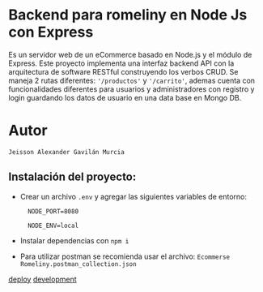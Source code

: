 # Backend para romeliny en Node Js con Express

Es un servidor web de un eCommerce basado en Node.js y el módulo de Express. Este proyecto implementa una interfaz backend API con la arquitectura de software RESTful construyendo los verbos CRUD. Se maneja 2 rutas diferentes: `'/productos'` y `'/carrito'`, ademas cuenta con funcionalidades diferentes para usuarios y administradores con registro y login guardando los datos de usuario en una data base en Mongo DB.

# Autor

    Jeisson Alexander Gavilán Murcia

## Instalación del proyecto:

-   Crear un archivo `.env` y agregar las siguientes variables de entorno:

          NODE_PORT=8080

          NODE_ENV=local

-   Instalar dependencias con `npm i`

-   Para utilizar postman se recomienda usar el archivo: `Ecommerse Romeliny.postman_collection.json`

[deploy](https://romeliny-backend.netlify.app/.netlify/functions/server)
[development](https://deployment--romeliny-backend.netlify.app/.netlify/functions/server)
